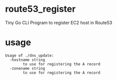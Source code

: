 # route53_register

Tiny Go CLI Program to register EC2 host in Route53

# usage

```
Usage of ./dns_update:
  -hostname string
        to use for registering the A record
  -zonename string
        to use for registering the A record
```
